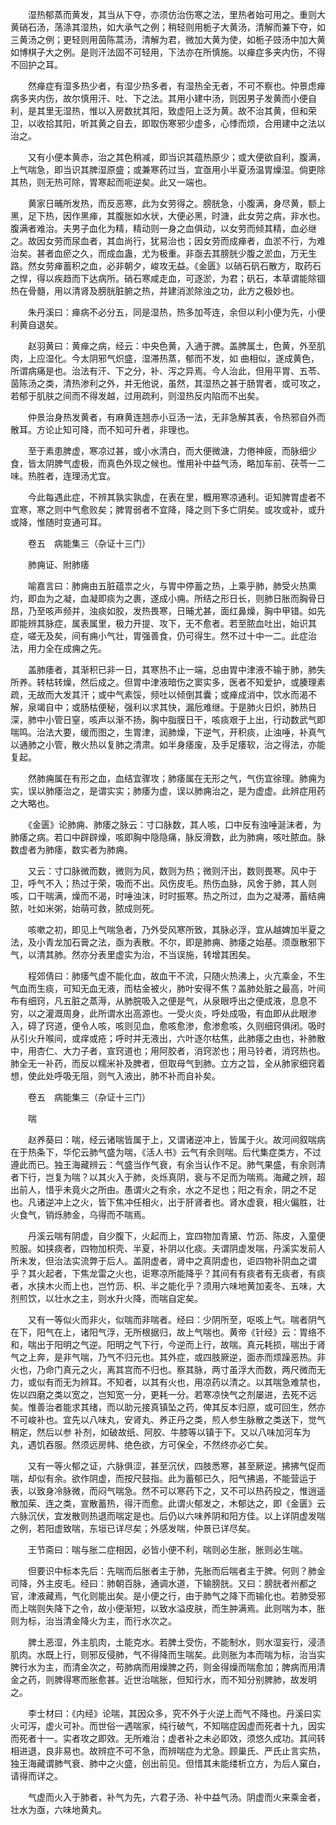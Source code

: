 <!-- { "loadSidebar": true } -->
　　湿热郁蒸而黄发，其当从下夺，亦须仿治伤寒之法，里热者始可用之。重则大黄硝石汤，荡涤其湿热，如大承气之例；稍轻则用栀子大黄汤，清解而兼下夺，如三黄汤之例；更轻则用茵陈蒿汤，清解为君，微加大黄为使，如栀子豉汤中加大黄如博棋子大之例。是则汗法固不可轻用，下法亦在所慎施。以瘅症多夹内伤，不得不回护之耳。

　　然瘅症有湿多热少者，有湿少热多者，有湿热全无者，不可不察也。仲景虑瘅病多夹内伤，故尔慎用汗、吐、下之法。其用小建中汤，则因男子发黄而小便自利，是其里无湿热，惟以入房数扰其阳，致虚阳上泛为黄。故不治其黄，但和荣卫，以收拾其阳，听其黄之自去，即取伤寒邪少虚多，心悸而烦，合用建中之法以治之。

　　又有小便本黄赤，治之其色稍减，即当识其蕴热原少；或大便欲自利，腹满，上气喘急，即当识其脾湿原盛；或兼寒药过当，宜亟用小半夏汤温胃燥湿。倘更除其热，则无热可除，胃寒起而呃逆矣。此又一端也。

　　黄家日晡所发热，而反恶寒，此为女劳得之。膀胱急，小腹满，身尽黄，额上黑，足下热，因作黑瘅，其腹胀如水状，大便必黑，时溏，此女劳之病，非水也。腹满者难治。夫男子血化为精，精动则一身之血俱动，以女劳而倾其精，血必继之。故因女劳而尿血者，其血尚行，犹易治也；因女劳而成瘅者，血淤不行，为难治矣。甚者血瘀之久，而成血蛊，尤为极重。非亟去其膀胱少腹之淤血，万无生路。然女劳瘅蓄积之血，必非朝夕，峻攻无益。《金匮》以硝石矾石散方，取药石之悍，得以疾趋而下达病所。硝石寒咸走血，可逐淤，为君；矾石，本草谓能除锢热在骨髓，用以清肾及膀胱脏腑之热，并建消淤除浊之功，此方之极妙也。

　　朱丹溪曰：瘅病不必分五，同是湿热，热多加芩连，余但以利小便为先，小便利黄自退矣。

　　赵羽黄曰：黄瘅之病，经云：中央色黄，入通于脾。盖脾属土，色黄，外至肌肉，上应湿化。今太阴邪气炽盛，湿滞热蒸，郁而不发，如 曲相似，遂成黄色，所谓病痛是也。治法有汗、下之分，补、泻之异焉。今人治此，但用平胃、五苓、茵陈汤之类，清热渗利之外，并无他说，虽然，其湿热之甚于肠胃者，或可攻之，若郁于肌肤之间而不得发越，过用疏利，则湿热反内陷而不出矣。

　　仲景治身热发黄者，有麻黄连翘赤小豆汤一法，无非急解其表，令热邪自外而散耳。方论止知可降，而不知可升者，非理也。

　　至于素患脾虚，寒凉过甚，或小水清白，而大便微溏，力倦神疲，而脉细少食，皆太阴脾气虚极，而真色外现之候也。惟用补中益气汤，略加车前、茯苓一二味。热胜者，连理汤尤宜。

　　今此每遇此症，不辨其孰实孰虚，在表在里，概用寒凉通利。讵知脾胃虚者不宜寒，寒之则中气愈败矣；脾胃弱者不宜降，降之则下多亡阴矣。或攻或补，或升或降，惟随时变通可耳。

　　卷五　病能集三（杂证十三门）

　　肺痈证、附肺痿

　　喻嘉言曰：肺痈由五脏蕴祟之火，与胃中停蓄之热，上乘乎肺，肺受火热熏灼，即血为之凝，血凝即痰为之裹，遂成小痈。所结之形日长，则肺日胀而胸骨日昂，乃至咳声频并，浊痰如胶，发热畏寒，日晡尤甚，面红鼻燥，胸中甲错。如先即能辨其脉症，属表属里，极力开提、攻下，无不愈者。若至脓血吐出，始识其症，嗟无及矣，间有痈小气壮，胃强善食，仍可得生。然不过十中一二。此症治法，用力全在成痈之先。

　　盖肺痿者，其渐积已非一日，其寒热不止一端，总由胃中津液不输于肺，肺失所养。转枯转燥，然后成之。但胃中津液暗伤之窦实多，医者不知爱护，或腠理素疏，无故而大发其汗；或中气素馁，频吐以倾倒其囊；或瘅成消中，饮水而渴不解，泉竭自中；或肠枯便秘，强利以求其快，漏卮难继。于是肺火日炽，肺热日深，肺中小管日窒，咳声以渐不扬，胸中脂膜日干，咳痰艰于上出，行动数武气即喘鸣。治法大要，缓而图之，生胃津，润肺燥，下逆气，开积痰，止浊唾，补真气以通肺之小管，散火热以复肺之清肃。如半身痿废，及手足痿软，治之得法，亦能复起。

　　然肺痈属在有形之血，血结宜骤攻；肺痿属在无形之气，气伤宜徐理。肺痈为实，误以肺痿治之，是谓实实；肺痿为虚，误以肺痈治之，是为虚虚。此辨症用药之大略也。

　　《金匮》论肺痈、肺痿之脉云：寸口脉数，其人咳，口中反有浊唾涎沫者，为肺痿之病。若口中辟辟燥，咳即胸中隐隐痛，脉反滑数，此为肺痈，咳吐脓血。脉数虚者为肺痿，数实者为肺痈。

　　又云：寸口脉微而数，微则为风，数则为热；微则汗出，数则畏寒。风中于卫，呼气不入；热过于荣，吸而不出。风伤皮毛。热伤血脉，风舍于肺，其人则咳，口干喘满，燥而不渴，时唾浊沫，时时振寒。热之所过，血为之凝滞，蓄结痈脓，吐如米粥，始萌可救，脓成则死。

　　咳嗽之初，即见上气喘急者，乃外受风寒所致，其脉必浮，宜从越婢加半夏之法，及小青龙加石膏之法，亟为表散。不尔，即是肺痈、肺痿之始基。须亟散邪下气，以清其肺。然亦分表里虚实为治，不当误施，转增其困矣。

　　程郊倩曰：肺痿气虚不能化血，故血干不流，只随火热沸上，火亢乘金，不生气血而生痰，可知无血无液，而枯金被火，肺叶安得不焦？盖肺处脏之最高，叶间布有细窍，凡五脏之蒸溽，从肺脘吸入之便是气，从泉眼呼出之便成液，息息不穷，以之灌溉周身，此所谓水出高源也。一受火炎，呼处成吸，有血即从此眼渗入，碍了窍道，便令人咳，咳则见血，愈咳愈渗，愈渗愈咳，久则细窍俱闭。吸时从引火升喉间，或痒或疮；呼时并无液出，六叶逐尔枯焦，此肺痿之由也，补肺散中，用杏仁、大力子者，宣窍道也；用阿胶者，消窍淤也；用马铃者，消窍热也。肺全无一补药，而反以糯米补及脾者，但取母气到肺。立方之旨，全从肺家细窍着想，使此处呼吸无阻，则气入液出，肺不补而自补矣。

　　卷五　病能集三（杂证十三门）

　　喘

　　赵养葵曰：喘，经云诸喘皆属于上，又谓诸逆冲上，皆属于火。故河间叙喘病在于热条下，华佗云肺气盛为喘，《活人书》云气有余则喘。后代集症类方，不过遵此而已。独王海藏辨云：气盛当作气衰，有余当认作不足。肺气果盛，有余则清者下行，岂复为喘？以其火入于肺，炎烁真阴，衰与不足而为喘焉。海藏之辨，超出前人，惜乎未竟火之所由。愚谓火之有余，水之不足也；阳之有余，阴之不足也。凡诸逆冲上之火，皆下焦冲任相火，出于肝肾者也。肾水虚衰，相火偏胜，壮火食气，销烁肺金，乌得而不喘焉。

　　丹溪云喘有阴虚，自少腹下，火起而上，宜四物加青黛、竹沥、陈皮，入童便煎服。如挟痰者，四物加枳壳、半夏，补阴以化痰。夫谓阴虚发喘，丹溪实发前人所未发，但治法实流弊于后人。盖阴虚者，肾中之真阴虚也，讵四物补阴血之谓乎？其火起者，下焦龙雷之火也，讵寒凉所能降乎？其间有有痰者有无痰者，有痰者，水挟木火而上也，岂竹沥、枳、半之能化乎？须用六味地黄加麦冬、五味，大剂煎饮，以壮水之主，则水升火降，而喘自定矣。

　　又有一等似火而非火，似喘而非喘者。经曰：少阴所至，呕咳上气。喘者阴气在下，阳气在上，诸阳气浮，无所根据归，故上气喘也。黄帝《针经》云：胃络不和，喘出于阳明之气逆。阳明之气下行，今逆而上行，故喘。真元耗损，喘出于肾气之上奔，是非气喘，乃气不归元也。其外症，或四肢厥逆，面赤而烦躁恶热。非火也，乃命门真元之火，离其宫而不归也。察其脉，两寸虽浮大而数，两尺微而无力，或似有而无为辨耳。不知者，以其有火也，用凉药以清之。以其喘急难禁也，佐以四磨之类以宽之，岂知宽一分，更耗一分。若寒凉快气之剂屡进，去死不远矣。惟善治者能求其绪，而以助元接真镇坠之药，俾其反本归原，或可回生，然亦不可峻补也。宜先以八味丸，安肾丸、养正丹之类，煎人参生脉散之类送下，觉气稍定，然后以参 补剂，如破故纸、阿胶、牛膝等以镇于下。又以八味加河车为丸，遇饥吞服。然须远房帏、绝色欲，方可保全，不然终亦必亡矣。

　　又有一等火郁之证，六脉俱涩，甚至沉伏，四肢悉寒，甚至厥逆。拂拂气促而喘，却似有余。欲作阴虚，而按尺鼓指。此为蓄郁已久，阳气拂遏，不能营运于表，以致身冷脉微，而闷气喘急。然不可以寒药下之，又不可以热药投之，惟逍遥散加茱、连之类，宣散蓄热，得汗而愈。此谓火郁发之，木郁达之，即《金匮》云六脉沉伏，宜发散则热退而喘定是也。后仍以六味养阴和阳方佳。以上详阴虚发喘之例，若阳虚致喘，东垣已详尽矣；外感发喘，仲景已详尽矣。

　　王节斋曰：喘与胀二症相因，必皆小便不利，喘则必生胀，胀则必生喘。

　　但要识中标本先后：先喘而后胀者主于肺，先胀而后喘者主于脾。何则？肺金司降，外主皮毛。经曰：肺朝百脉，通调水道，下输膀胱。又曰：膀胱者州都之官，津液藏焉，气化则能出矣。是小便之行，由于肺气之降下而输化也。若肺受邪而上喘则失降下之令，故小便渐短，以致水溢皮肤，而生肿满焉。此则喘为本，胀则为标，治当清金降火为主，而行水次之。

　　脾土恶湿，外主肌肉，土能克水。若脾土受伤，不能制水，则水湿妄行，浸渍肌肉。水既上行，则邪反侵肺，气不得降而生喘矣。此则胀为本而喘为标，治当实脾行水为主，而清金次之，苟肺病而用燥脾之药，则金得燥而喘愈加；脾病而用清金之药，则脾得寒而胀愈甚。近世治喘胀，但知行水，而不知分别脾肺，故发明之。

　　李士材曰：《内经》论喘，其因众多，究不外于火逆上而气不降也。丹溪曰实火可泻，虚火可补。而世俗一遇喘家，纯行破气，不知喘症因虚而死者十九，因实而死者十一。实者攻之即效。无所难治；虚者补之未必即效，须悠久成功。其间转相进退，良非易也。故辨症不可不急，而辨喘症为尤急。顾巢氏、严氏止言实热，独王海藏谓肺气衰、肺中之火盛，创出前见。但惜其未能缕析立方，为后人窠白，请得而详之。

　　气虚而火入于肺者，补气为先，六君子汤、补中益气汤。阴虚而火来乘金者，壮水为亟，六味地黄丸。

